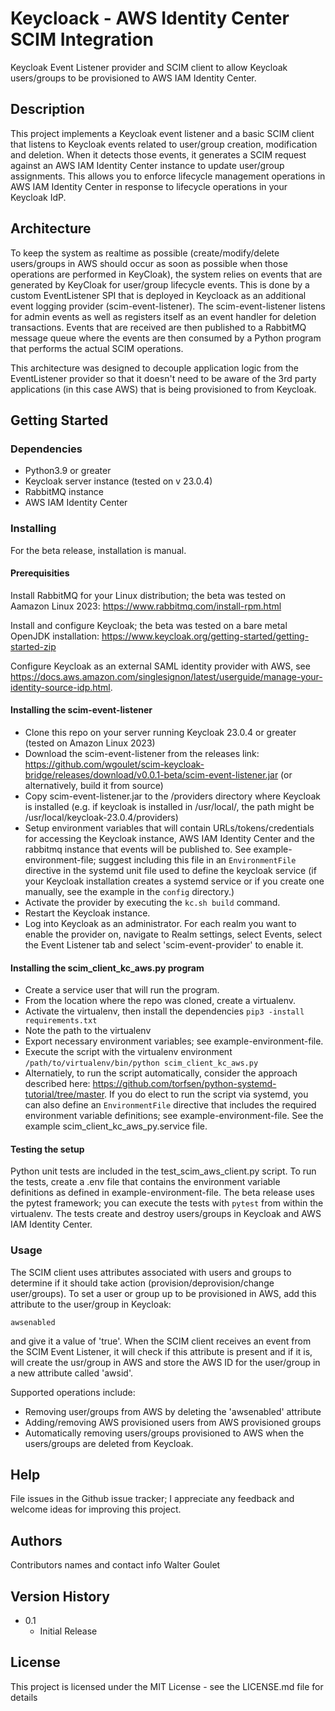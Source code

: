 # Keycloack - AWS Identity Center SCIM Integration

Keycloak Event Listener provider and SCIM client to allow Keycloak users/groups to be provisioned to AWS IAM Identity Center.

## Description

This project implements a Keycloak event listener and a basic SCIM client that listens to Keycloak events related to user/group creation, modification and deletion. When it detects those events, it generates a SCIM request against an AWS IAM Identity Center instance to update user/group assignments. This allows you to enforce lifecycle management operations in AWS IAM Identity Center in response to lifecycle operations in your Keycloak IdP.

## Architecture

To keep the system as realtime as possible (create/modify/delete users/groups in AWS should occur as soon as possible when those operations are performed in KeyCloak), the system relies on events that are generated by KeyCloak for user/group lifecycle events. This is done by a custom EventListener SPI that is deployed in Keycloack as an additional event logging provider (scim-event-listener). The scim-event-listener listens for admin events as well as registers itself as an event handler for deletion transactions. Events that are received are then published to a RabbitMQ message queue where the events are then consumed by a Python program that performs the actual SCIM operations.

This architecture was designed to decouple application logic from the EventListener provider so that it doesn't need to be aware of the 3rd party applications (in this case AWS) that is being provisioned to from Keycloak.

## Getting Started

### Dependencies

* Python3.9 or greater
* Keycloak server instance (tested on v 23.0.4)
* RabbitMQ instance
* AWS IAM Identity Center

### Installing

For the beta release, installation is manual.

#### Prerequisities

Install RabbitMQ for your Linux distribution; the beta was tested on Aamazon Linux 2023: https://www.rabbitmq.com/install-rpm.html

Install and configure Keycloak; the beta was tested on a bare metal OpenJDK installation: https://www.keycloak.org/getting-started/getting-started-zip

Configure Keycloak as an external SAML identity provider with AWS, see https://docs.aws.amazon.com/singlesignon/latest/userguide/manage-your-identity-source-idp.html.

#### Installing the scim-event-listener
* Clone this repo on your server running Keycloak 23.0.4 or greater (tested on Amazon Linux 2023)
* Download the scim-event-listener from the releases link: https://github.com/wgoulet/scim-keycloak-bridge/releases/download/v0.0.1-beta/scim-event-listener.jar (or alternatively, build it from source)
* Copy scim-event-listener.jar to the /providers directory where Keycloak is installed (e.g. if keycloak is installed in /usr/local/, the path might be /usr/local/keycloak-23.0.4/providers)
* Setup environment variables that will contain URLs/tokens/credentials for accessing the Keycloak instance, AWS IAM Identity Center and the rabbitmq instance that events will be published to. See example-environment-file; suggest including this file in an ```EnvironmentFile``` directive in the systemd unit file used to define the keycloak service (if your Keycloak installation creates a systemd service or if you create one manually, see the example in the ```config``` directory.)
* Activate the provider by executing the ```kc.sh build``` command.
* Restart the Keycloak instance.
* Log into Keycloak as an administrator. For each realm you want to enable the provider on, navigate to Realm settings, select Events, select the Event Listener tab and select 'scim-event-provider' to enable it.

#### Installing the scim_client_kc_aws.py program
* Create a service user that will run the program.
* From the location where the repo was cloned, create a virtualenv.
* Activate the virtualenv, then install the dependencies ```pip3 -install requirements.txt```
* Note the path to the virtualenv
* Export necessary environment variables; see example-environment-file.
* Execute the script with the virtualenv environment ```/path/to/virtualenv/bin/python scim_client_kc_aws.py```
* Alternatiely, to run the script automatically, consider the approach described here: https://github.com/torfsen/python-systemd-tutorial/tree/master. If you do elect to run the script via systemd, you can also define an ```EnvironmentFile``` directive that includes the required environment variable definitions; see example-environment-file. See the example scim_client_kc_aws_py.service file.

#### Testing the setup

Python unit tests are included in the test_scim_aws_client.py script. To run the tests, create a .env file that contains the environment variable definitions as defined in example-environment-file. The beta release uses the pytest framework; you can execute the tests with ```pytest``` from within the virtualenv. The tests create and destroy users/groups in Keycloak and AWS IAM Identity Center.

### Usage

The SCIM client uses attributes associated with users and groups to determine if it should take action (provision/deprovision/change user/groups). To set a user or group up to be provisioned in AWS, add this attribute to the user/group in Keycloak:
```
awsenabled
```

and give it a value of 'true'. When the SCIM client receives an event from the SCIM Event Listener, it will check if this attribute is present and if it is, will create the usr/group in AWS and store the AWS ID for the user/group in a new attribute called 'awsid'.

Supported operations include:
- Removing user/groups from AWS by deleting the 'awsenabled' attribute
- Adding/removing AWS provisioned users from AWS provisioned groups
- Automatically removing users/groups provisioned to AWS when the users/groups are deleted from Keycloak.

## Help

File issues in the Github issue tracker; I appreciate any feedback and welcome ideas for improving this project.

## Authors

Contributors names and contact info
Walter Goulet


## Version History

* 0.1
    * Initial Release

## License

This project is licensed under the MIT License - see the LICENSE.md file for details

